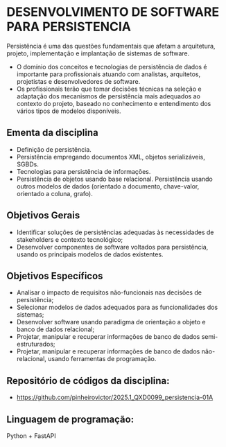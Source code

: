 # DESENVOLVIMENTO DE SOFTWARE PARA PERSISTENCIA

Persistência é uma das questões fundamentais que afetam
a arquitetura, projeto, implementação e implantação de
sistemas de software.
- O domínio dos conceitos e tecnologias de persistência de
dados é importante para profissionais atuando com
analistas, arquitetos, projetistas e desenvolvedores de
software.
- Os profissionais terão que tomar decisões técnicas na
seleção e adaptação dos mecanismos de persistência mais
adequados ao contexto do projeto, baseado no
conhecimento e entendimento dos vários tipos de modelos
disponíveis.

## Ementa da disciplina
- Definição de persistência.
- Persistência empregando documentos XML,
objetos serializáveis, SGBDs.
- Tecnologias para persistência de informações.
- Persistência de objetos usando base relacional.
Persistência usando outros modelos de dados
(orientado a documento, chave-valor, orientado
a coluna, grafo).

## Objetivos Gerais
- Identificar soluções de persistências adequadas às necessidades de
stakeholders e contexto tecnológico;
- Desenvolver componentes de software voltados para persistência,
usando os principais modelos de dados existentes.

## Objetivos Específicos
- Analisar o impacto de requisitos não-funcionais nas
decisões de persistência;
- Selecionar modelos de dados adequados para as
funcionalidades dos sistemas;
- Desenvolver software usando paradigma de
orientação a objeto e banco de dados relacional;
- Projetar, manipular e recuperar informações de banco
de dados semi-estruturados;
- Projetar, manipular e recuperar informações de banco
de dados não-relacional, usando ferramentas de
programação.

## Repositório de códigos da disciplina:
- https://github.com/pinheirovictor/2025.1_QXD0099_persistencia-01A

## Linguagem de programação:
Python + FastAPI

